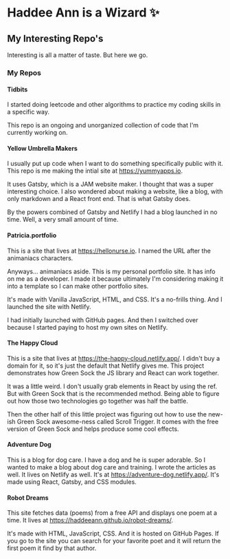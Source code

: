 # Haddee Ann is a Wizard ✨

## My Interesting Repo's
Interesting is all a matter of taste. But here we go.

### My Repos

#### Tidbits
I started doing leetcode and other algorithms to practice my coding skills in a specific way. 

This repo is an ongoing and unorganized collection of code that I'm currently working on.

#### Yellow Umbrella Makers
I usually put up code when I want to do something specifically public with it. This repo is me making the intial site at https://yummyapps.io. 

It uses Gatsby, which is a JAM website maker. I thought that was a super interesting choice. I also wondered about making a website, like a blog, with only markdown and a React front end. That is what Gatsby does.

By the powers combined of Gatsby and Netlify I had a blog launched in no time. Well, a very small amount of time.

#### Patricia.portfolio
This is a site that lives at https://hellonurse.io. I named the URL after the animaniacs characters. 

Anyways... animaniacs aside. This is my personal portfolio site. It has info on me as a developer. I made it because ultimately I'm considering making it into a template so I can make other portfolio sites.

It's made with Vanilla JavaScript, HTML, and CSS. It's a no-frills thing. And I launched the site with Netlify. 

I had initially launched with GitHub pages. And then I switched over because I started paying to host my own sites on Netlify.

#### The Happy Cloud
This is a site that lives at https://the-happy-cloud.netlify.app/. I didn't buy a domain for it, so it's just the default that Netlify gives me. This project demonstrates how Green Sock the JS library and React can work together.

It was a little weird. I don't usually grab elements in React by using the ref. But with Green Sock that is the recommended method. Being able to figure out how those two technologies go together was half the battle. 

Then the other half of this little project was figuring out how to use the new-ish Green Sock awesome-ness called Scroll Trigger. It comes with the free version of Green Sock and helps produce some cool effects.

#### Adventure Dog
This is a blog for dog care. I have a dog and he is super adorable. So I wanted to make a blog about dog care and training. I wrote the articles as well. It lives on Netlify as well. It's at https://adventure-dog.netlify.app/. It's made using React, Gatsby, and CSS modules.

#### Robot Dreams
This site fetches data (poems) from a free API and displays one poem at a time. It lives at https://haddeeann.github.io/robot-dreams/.

It's made with HTML, JavaScript, CSS. And it is hosted on GitHub Pages. If you go to the site you can search for your favorite poet and it will return the first poem it find by that author.



<!--
**haddeeann/haddeeann** is a ✨ _special_ ✨ repository because its `README.md` (this file) appears on your GitHub profile.

Here are some ideas to get you started:

- 🔭 I’m currently working on ...
- 🌱 I’m currently learning ...
- 👯 I’m looking to collaborate on ...
- 🤔 I’m looking for help with ...
- 💬 Ask me about ...
- 📫 How to reach me: ...
- 😄 Pronouns: ...
- ⚡ Fun fact: ...
-->
